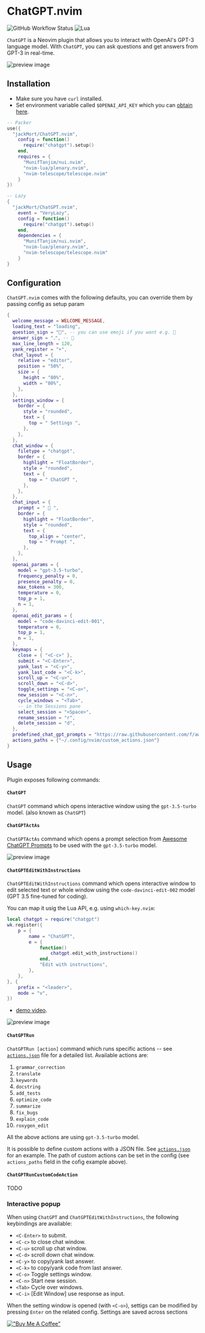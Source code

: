 # ChatGPT.nvim

![GitHub Workflow Status](http://img.shields.io/github/actions/workflow/status/jackMort/ChatGPT.nvim/default.yml?branch=main&style=for-the-badge)
![Lua](https://img.shields.io/badge/Made%20with%20Lua-blueviolet.svg?style=for-the-badge&logo=lua)

`ChatGPT` is a Neovim plugin that allows you to interact with OpenAI's GPT-3 language model.
With `ChatGPT`, you can ask questions and get answers from GPT-3 in real-time.

![preview image](https://github.com/jackMort/ChatGPT.nvim/blob/media/preview-2.png?raw=true)
## Installation

- Make sure you have `curl` installed.
- Set environment variable called `$OPENAI_API_KEY` which you can [obtain here](https://beta.openai.com/account/api-keys).

```lua
-- Packer
use({
  "jackMort/ChatGPT.nvim",
    config = function()
      require("chatgpt").setup()
    end,
    requires = {
      "MunifTanjim/nui.nvim",
      "nvim-lua/plenary.nvim",
      "nvim-telescope/telescope.nvim"
    }
})

-- Lazy
{
  "jackMort/ChatGPT.nvim",
    event = "VeryLazy",
    config = function()
      require("chatgpt").setup()
    end,
    dependencies = {
      "MunifTanjim/nui.nvim",
      "nvim-lua/plenary.nvim",
      "nvim-telescope/telescope.nvim"
    }
}
```

## Configuration

`ChatGPT.nvim` comes with the following defaults, you can override them by passing config as setup param

```lua
{
  welcome_message = WELCOME_MESSAGE,
  loading_text = "loading",
  question_sign = "", -- you can use emoji if you want e.g. 🙂
  answer_sign = "ﮧ", -- 🤖
  max_line_length = 120,
  yank_register = "+",
  chat_layout = {
    relative = "editor",
    position = "50%",
    size = {
      height = "80%",
      width = "80%",
    },
  },
  settings_window = {
    border = {
      style = "rounded",
      text = {
        top = " Settings ",
      },
    },
  },
  chat_window = {
    filetype = "chatgpt",
    border = {
      highlight = "FloatBorder",
      style = "rounded",
      text = {
        top = " ChatGPT ",
      },
    },
  },
  chat_input = {
    prompt = "  ",
    border = {
      highlight = "FloatBorder",
      style = "rounded",
      text = {
        top_align = "center",
        top = " Prompt ",
      },
    },
  },
  openai_params = {
    model = "gpt-3.5-turbo",
    frequency_penalty = 0,
    presence_penalty = 0,
    max_tokens = 300,
    temperature = 0,
    top_p = 1,
    n = 1,
  },
  openai_edit_params = {
    model = "code-davinci-edit-001",
    temperature = 0,
    top_p = 1,
    n = 1,
  },
  keymaps = {
    close = { "<C-c>" },
    submit = "<C-Enter>",
    yank_last = "<C-y>",
    yank_last_code = "<C-k>",
    scroll_up = "<C-u>",
    scroll_down = "<C-d>",
    toggle_settings = "<C-o>",
    new_session = "<C-n>",
    cycle_windows = "<Tab>",
    -- in the Sessions pane
    select_session = "<Space>",
    rename_session = "r",
    delete_session = "d",
  },
  predefined_chat_gpt_prompts = "https://raw.githubusercontent.com/f/awesome-chatgpt-prompts/main/prompts.csv",
  actions_paths = {"~/.config/nvim/custom_actions.json"}
}
```
## Usage

Plugin exposes following commands:

#### `ChatGPT`
`ChatGPT` command which opens interactive window using the `gpt-3.5-turbo`
model.
(also known as `ChatGPT`)

#### `ChatGPTActAs`
`ChatGPTActAs` command which opens a prompt selection from [Awesome ChatGPT Prompts](https://github.com/f/awesome-chatgpt-prompts) to be used with the `gpt-3.5-turbo` model.

![preview image](https://github.com/jackMort/ChatGPT.nvim/blob/media/preview-3.png?raw=true)

#### `ChatGPTEditWithInstructions`
`ChatGPTEditWithInstructions` command which opens interactive window to edit selected text or whole window using the `code-davinci-edit-002` model (GPT 3.5 fine-tuned for coding).

You can map it usig the Lua API, e.g. using `which-key.nvim`:
```lua
local chatgpt = require("chatgpt")
wk.register({
    p = {
        name = "ChatGPT",
        e = {
            function()
                chatgpt.edit_with_instructions()
            end,
            "Edit with instructions",
        },
    },
}, {
    prefix = "<leader>",
    mode = "v",
})
```

- [demo video](https://www.youtube.com/watch?v=dWe01EV0q3Q).

![preview image](https://github.com/jackMort/ChatGPT.nvim/blob/media/preview.png?raw=true)

#### `ChatGPTRun`

`ChatGPTRun [action]` command which runs specific actions -- see [`actions.json`](blob/main/lua/chatgpt/flows/actions/actions.json) file for a detailed list. Available actions are:
  1. `grammar_correction`
  2. `translate`
  3. `keywords`
  4. `docstring`
  5. `add_tests`
  6. `optimize_code`
  7. `summarize`
  8. `fix_bugs`
  9. `explain_code`
  10. `roxygen_edit`

All the above actions are using `gpt-3.5-turbo` model.

It is possible to define custom actions with a JSON file. See [`actions.json`](blob/main/lua/chatgpt/flows/actions/actions.json) for an example. The path of custom actions can be set in the config (see `actions_paths` field in the cofig example above).

#### `ChatGPTRunCustomCodeAction`
TODO

### Interactive popup
When using `ChatGPT` and `ChatGPTEditWithInstructions`, the following
keybindings are available:
- `<C-Enter>` to submit.
- `<C-c>` to close chat window.
- `<C-u>` scroll up chat window.
- `<C-d>` scroll down chat window.
- `<C-y>` to copy/yank last answer.
- `<C-k>` to copy/yank code from last answer.
- `<C-o>` Toggle settings window.
- `<C-n>` Start new session.
- `<Tab>` Cycle over windows.
- `<C-i>` [Edit Window] use response as input.

When the setting window is opened (with `<C-o>`), settigs can be modified by
pressing `Enter` on the related config. Settings are saved across sections

[!["Buy Me A Coffee"](https://www.buymeacoffee.com/assets/img/custom_images/orange_img.png)](https://www.buymeacoffee.com/jackMort)
